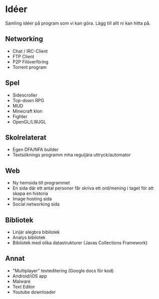 
# Idéer

Samling idéer på program som vi kan göra. Lägg till allt ni kan hitta på.

## Networking
* Chat / IRC-Client
* FTP Client
* P2P Filöverföring
* Torrent program

## Spel
* Sidescroller
* Top-down RPG
* MUD
* Minecraft klon
* Fighter
* OpenGL/LWJGL

## Skolrelaterat 
* Egen DFA/NFA builder
* Textsöknings programm mha reguljära uttryck/automator

## Web
* Ny hemsida till programmet
* En sida där ett antal personer får skriva ett ord/mening i taget för att skapa en historia
* Image hosting sida
* Social networking sida

## Bibliotek
* Linjär alegbra bibilotek
* Analys bibilotek
* Bibilotek med olika datastrukturer (Javas Collections Framework)

## Annat
* "Multiplayer" texteditering (Google docs för kod)
* Android/iOS app
* Malware
* Text Editor
* Youtube downloader
